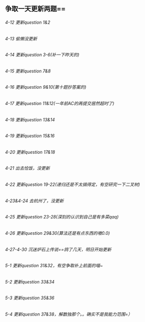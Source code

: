 ## 争取一天更新两题==
###### 4-12 更新question 1&2
###### 4-13 偷懒没更新
###### 4-14 更新question 3-6(补一下昨天的)
###### 4-15 更新question 7&8
###### 4-16 更新question 9&10(第十题抄答案的)
###### 4-17 更新question 11&12(一年前AC的再提交居然超时了)
###### 4-18 更新question 13&14
###### 4-19 更新question 15&16
###### 4-20 更新question 17&18
###### 4-21 出去恰饭，没更新
###### 4-22 更新question 19-22(递归还是不太搞得定，有空研究一下二叉树)
###### 4-23&4-24 去杭州了，没更新
###### 4-25 更新question 23-28(深刻的认识到自己是有多菜qaq)
###### 4-26 更新question 29&30(算法还是有点东西的嗷0.0)
###### 4-27-4-30 沉迷炉石上传说==鸽了几天，明日开始更新
###### 5-1 更新question 31&32，有空争取补上前面的喵~
###### 5-2 更新question 33&34
###### 5-3 更新question 35&36
###### 5-4 更新question 37&38，解数独那个。。确实不是我能力范围=）
